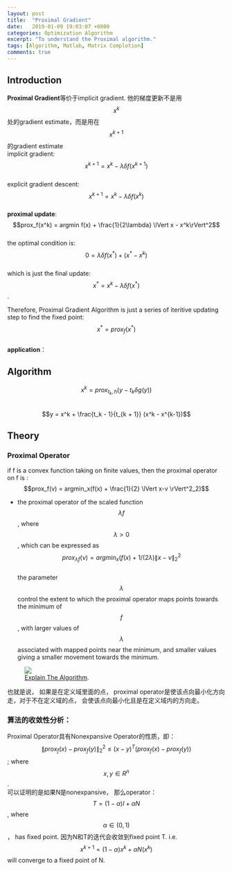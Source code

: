 ```yaml
---
layout: post
title:  "Proximal Gradient"
date:   2019-01-09 19:03:07 +0800
categories: Optimization Algorithm
excerpt: "To understand the Proximal algorithm."
tags: [Algorithm, Matlab, Matrix Completion]
comments: true
---
```


## Introduction 
**Proximal Gradient**等价于implicit gradient. 他的梯度更新不是用$$x^k$$处的gradient estimate，而是用在$$x^{k+1}$$的gradient estimate  
implicit gradient: $$x^{k+1} = x^{k} - \lambda \delta{f(x^{k+1})}$$  
explicit gradient descent: $$x^{k+1} = x^{k} - \lambda \delta{f(x^{k})}$$  
**proximal update**:    
$$prox_f(x^k) = argmin f(x) + \frac{1}{2\lambda} \lVert x - x^k\rVert^2$$  
the optimal condition is: $$0 = \lambda \delta f(x^*) + (x^* - x^k)$$  
which is just the final update: $$x^* = x^k - \lambda \delta f(x^*)$$.  

Therefore, Proximal Gradient Algorithm is just a series of iteritive updating step to find the fixed point: $$x^* = prox_f(x^*)$$  
**application**：  


## Algorithm  
$$x^k = prox_{t_k, h} (y - t_k \delta g(y))$$  
$$y = x^k + \frac{t_k - 1}{t_{k + 1}} (x^k - x^{k-1})$$  

## Theory
### Proximal Operator
if f is a convex function taking on finite values, then the proximal operator on f is :  
$$prox_f(v) = argmin_x(f(x) + \frac{1}{2} \lVert x-v \rVert^2_2)$$  
* the proximal operator of the scaled function $$\lambda f$$, where $$\lambda > 0$$, which can be expressed as  
$$prox_{\lambda f}(\nu) = argmin_x (f(x) + 1/({2\lambda}) \lVert x - \nu \rVert_2^2$$  
the parameter $$\lambda $$ control the extent to which the proximal operator maps points towards the minimum of $$f$$, with larger values of $$\lambda $$ associated with mapped points near the minimum, and smaller values giving a smaller movement towards the minimum. 
<figure>
    <a href="https://thumbnail10.baidupcs.com/thumbnail/e154a9fcb76501d38c2c883fa7bb96a4?fid=1483288374-250528-257889517280387&rt=pr&sign=FDTAER-DCb740ccc5511e5e8fedcff06b081203-tDcsLsN5N14Rm2Ed0o93ymYgSlA%3d&expires=8h&chkbd=0&chkv=0&dp-logid=577735282787323296&dp-callid=0&time=1548421200&size=c10000_u10000&quality=90&vuk=1483288374&ft=image"><img src="https://thumbnail10.baidupcs.com/thumbnail/e154a9fcb76501d38c2c883fa7bb96a4?fid=1483288374-250528-257889517280387&rt=pr&sign=FDTAER-DCb740ccc5511e5e8fedcff06b081203-tDcsLsN5N14Rm2Ed0o93ymYgSlA%3d&expires=8h&chkbd=0&chkv=0&dp-logid=577735282787323296&dp-callid=0&time=1548421200&size=c10000_u10000&quality=90&vuk=1483288374&ft=image"></a>
    <figcaption><a href="https://thumbnail10.baidupcs.com/thumbnail/e154a9fcb76501d38c2c883fa7bb96a4?fid=1483288374-250528-257889517280387&rt=pr&sign=FDTAER-DCb740ccc5511e5e8fedcff06b081203-tDcsLsN5N14Rm2Ed0o93ymYgSlA%3d&expires=8h&chkbd=0&chkv=0&dp-logid=577735282787323296&dp-callid=0&time=1548421200&size=c10000_u10000&quality=90&vuk=1483288374&ft=image" title="Proximal Gradient Method">Explain The Algorithm</a>.</figcaption>
</figure>

也就是说， 如果是在定义域里面的点， proximal operator是使该点向最小化方向走，对于不在定义域的点， 会使该点向最小化且是在定义域内的方向走。  

### 算法的收敛性分析：
Proximal Operator具有Nonexpansive Operator的性质，即：  
$$\lVert prox_f(x) - prox_f(y) \rVert_2^2 \le (x - y)^T (prox_f(x) - prox_f(y))$$; where $$x, y \in R^n$$.  
可以证明的是如果N是nonexpansive， 那么operator：$$T = (1-\alpha)I + \alpha N$$, where $$\alpha \in (0, 1 )$$， has fixed point. 因为N和T的迭代会收敛到fixed point T. i.e. $$x^{k+1} = (1-\alpha) x^{k} + \alpha N(x^k)$$ will converge to a fixed point of N.






